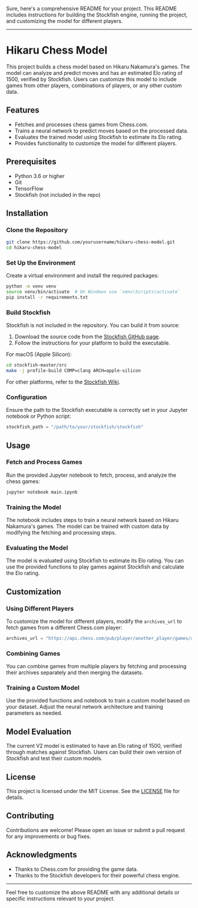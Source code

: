 Sure, here's a comprehensive README for your project. This README includes instructions for building the Stockfish engine, running the project, and customizing the model for different players.

---

# Hikaru Chess Model

This project builds a chess model based on Hikaru Nakamura's games. The model can analyze and predict moves and has an estimated Elo rating of 1500, verified by Stockfish. Users can customize this model to include games from other players, combinations of players, or any other custom data.

## Features

- Fetches and processes chess games from Chess.com.
- Trains a neural network to predict moves based on the processed data.
- Evaluates the trained model using Stockfish to estimate its Elo rating.
- Provides functionality to customize the model for different players.

## Prerequisites

- Python 3.6 or higher
- Git
- TensorFlow
- Stockfish (not included in the repo)

## Installation

### Clone the Repository

```bash
git clone https://github.com/yourusername/hikaru-chess-model.git
cd hikaru-chess-model
```

### Set Up the Environment

Create a virtual environment and install the required packages:

```bash
python -m venv venv
source venv/bin/activate  # On Windows use `venv\Scripts\activate`
pip install -r requirements.txt
```

### Build Stockfish

Stockfish is not included in the repository. You can build it from source:

1. Download the source code from the [Stockfish GitHub page](https://github.com/official-stockfish/Stockfish).
2. Follow the instructions for your platform to build the executable.

For macOS (Apple Silicon):

```bash
cd stockfish-master/src
make -j profile-build COMP=clang ARCH=apple-silicon
```

For other platforms, refer to the [Stockfish Wiki](https://github.com/official-stockfish/Stockfish/wiki/Compiling-from-source).

### Configuration

Ensure the path to the Stockfish executable is correctly set in your Jupyter notebook or Python script:

```python
stockfish_path = "/path/to/your/stockfish/stockfish"
```

## Usage

### Fetch and Process Games

Run the provided Jupyter notebook to fetch, process, and analyze the chess games:

```bash
jupyter notebook main.ipynb
```

### Training the Model

The notebook includes steps to train a neural network based on Hikaru Nakamura's games. The model can be trained with custom data by modifying the fetching and processing steps.

### Evaluating the Model

The model is evaluated using Stockfish to estimate its Elo rating. You can use the provided functions to play games against Stockfish and calculate the Elo rating.

## Customization

### Using Different Players

To customize the model for different players, modify the `archives_url` to fetch games from a different Chess.com player:

```python
archives_url = "https://api.chess.com/pub/player/another_player/games/archives"
```

### Combining Games

You can combine games from multiple players by fetching and processing their archives separately and then merging the datasets.

### Training a Custom Model

Use the provided functions and notebook to train a custom model based on your dataset. Adjust the neural network architecture and training parameters as needed.

## Model Evaluation

The current V2 model is estimated to have an Elo rating of 1500, verified through matches against Stockfish. Users can build their own version of Stockfish and test their custom models.

## License

This project is licensed under the MIT License. See the [LICENSE](LICENSE) file for details.

## Contributing

Contributions are welcome! Please open an issue or submit a pull request for any improvements or bug fixes.

## Acknowledgments

- Thanks to Chess.com for providing the game data.
- Thanks to the Stockfish developers for their powerful chess engine.

---

Feel free to customize the above README with any additional details or specific instructions relevant to your project.